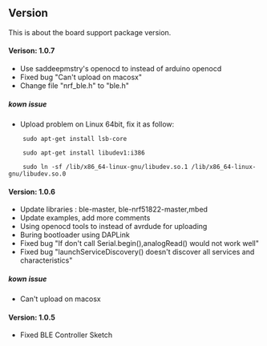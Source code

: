 
## Version

This is about the board support package version.

#### Verison: 1.0.7

* Use saddeepmstry's openocd to instead of arduino openocd
* Fixed bug "Can't upload on macosx"
* Change file "nrf_ble.h" to "ble.h"

##### kown issue

* Upload problem on Linux 64bit, fix it as follow:
```
    sudo apt-get install lsb-core

    sudo apt-get install libudev1:i386

    sudo ln -sf /lib/x86_64-linux-gnu/libudev.so.1 /lib/x86_64-linux-gnu/libudev.so.0
```  

#### Version: 1.0.6

* Update libraries : ble-master, ble-nrf51822-master,mbed
* Update examples, add more comments
* Using openocd tools to instead of avrdude for uploading
* Buring bootloader using DAPLink
* Fixed bug "If don't call Serial.begin(),analogRead() would not work well"
* Fixed bug "launchServiceDiscovery() doesn't discover all services and characteristics"

##### kown issue

* Can't upload on macosx


#### Version: 1.0.5

* Fixed BLE Controller Sketch





